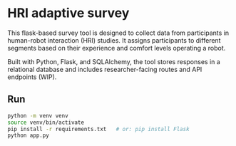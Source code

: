 
# HRI adaptive survey

This flask-based survey tool is designed to collect data from participants in human-robot interaction (HRI) studies. It assigns participants to different segments based on their experience and comfort levels operating a robot.

Built with Python, Flask, and SQLAlchemy, the tool stores responses in a relational database and includes researcher-facing routes and API endpoints (WIP).

## Run

```bash
python -m venv venv
source venv/bin/activate
pip install -r requirements.txt   # or: pip install Flask
python app.py

